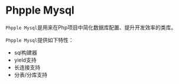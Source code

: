 Phpple Mysql
=============

`Phpple Mysql`是用来在Php项目中简化数据库配置、提升开发效率的类库。

`Phpple Mysql`提供如下特性：

* sql构建器
* yield支持
* 长连接支持
* 分表/分库支持
